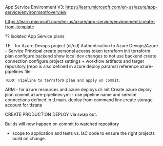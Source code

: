 App Service Environment V3: https://learn.microsoft.com/en-us/azure/app-service/environment/overview

https://learn.microsoft.com/en-us/azure/app-service/environment/create-from-template

?? Isolated App Service plans


TF - for Azure Devops project (ci/cd)
    Authentication to Azure Devops/Azure - Service Principal
    create personal access token
    terraform init
    terraform plan
    configure backend
        show local dev changes to not use backend
    create connection
    configure project settings  + workflow artifacts and target repository (repo is also defined in azure deploy params)
        reference azure-pipelines file

    TODO: Pipeline to terraform plan and apply on commit.
ARM - for azure resources and azure deploys
    cli init
    Create azure deploy json
    commit azure-pipelines.yml - use pipeline name and service connections defined in tf.main.
    deploy from command line
    create storage account for tfstate

CREATE PRODUCTION DEPLOY via swap out.


Builds will now happen on commit to watched repository
 - scope to application and tests vs. IaC code to ensure the right projects build on change.
    

